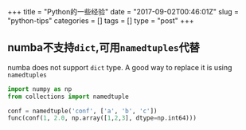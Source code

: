 +++
title = "Python的一些经验"
date = "2017-09-02T00:46:01Z"
slug = "python-tips"
categories = []
tags = []
type = "post"
+++

## numba不支持`dict`,可用`namedtuples`代替

numba does not support `dict` type. A good way to replace it is using `namedtuples`

```python
import numpy as np
from collections import namedtuple

conf = namedtuple('conf', ['a', 'b', 'c'])
func(conf(1, 2.0, np.array([1,2,3], dtype=np.int64)))
```

## 